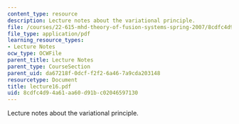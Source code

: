 ```yaml
---
content_type: resource
description: Lecture notes about the variational principle.
file: /courses/22-615-mhd-theory-of-fusion-systems-spring-2007/8cdfc4d94a61aa60d91bc02046597130_lecture16.pdf
file_type: application/pdf
learning_resource_types:
- Lecture Notes
ocw_type: OCWFile
parent_title: Lecture Notes
parent_type: CourseSection
parent_uid: da67218f-0dcf-f2f2-6a46-7a9cda203148
resourcetype: Document
title: lecture16.pdf
uid: 8cdfc4d9-4a61-aa60-d91b-c02046597130
---
```

Lecture notes about the variational principle.

